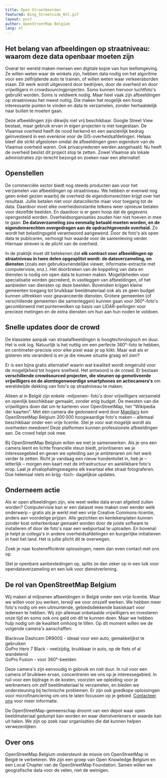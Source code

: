 ```yaml
---
title: Open Straatbeelden
featured: Bing_Streetside_NYC.gif
layout: post
author: OpenStreetMap Belgium
lang: nl
---
```


## Het belang van afbeeldingen op straatniveau: waarom deze data openbaar moeten zijn
Overal ter wereld maken mensen een digitale kopie van hun leefomgeving. Ze willen weten waar de winkels zijn, hebben data nodig om het algoritme voor een zelfrijdende auto te trainen, of willen weten waar verkeersborden staan. Dit werk wordt uitgevoerd door bedrijven, door de overheid en door vrijwilligers in crowdsourcingprojecten. Soms kunnen hiervoor luchtfoto's gebruikt worden. Soms is veldwerk nodig. Maar heel vaak zijn afbeeldingen op straatniveau het meest nuttig. Die maken het mogelijk een hoop interessante punten te vinden en data te verzamelen, zonder herhaaldelijk naar buiten te moeten gaan.

Deze afbeeldingen zijn dikwijls niet vrij beschikbaar. Google Street View bestaat, maar gebruik ervan in eigen projecten is niet toegestaan. De Vlaamse overheid heeft de nood herkend en een aanzienlijk bedrag geïnvesteerd in een evenknie voor de GIS-overheidsafdelingen. Helaas bleef die strikt afgesloten omdat de afbeeldingen geen eigendom van de Vlaamse overheid waren. Ook privacyredenen werden aangehaald. Nu heeft de overheid beslist dit project stop te zetten. Zowel Vlaamse als lokale administraties zijn terecht bezorgd en zoeken naar een alternatief.

## Openstellen

De commerciële sector biedt nog steeds producten aan voor het verzamelen van afbeeldingen op straatniveau. We hebben er evenwel nog geen enkel gezien waarbij de overheid de eigendomsrechten krijgt over het resultaat. Jullie betalen niet voor datacollectie maar voor toegang tot de data. Daardoor moet elke overheidsinstantie telkens weer opnieuw betalen voor dezelfde beelden. En daardoor is er geen hoop dat de gegevens opengesteld worden. Overheidsorganisaties zouden hier niet hoeven in mee te gaan. **De dataverzameling zou eenmalig betaald moeten worden, en de eigendomsrechten overgedragen aan de opdrachtgevende overheid.** Zo wordt het belastingsgeld verantwoord aangewend. Door de foto's als open data te publiceren, verhoogt hun waarde voor de samenleving verder. Hiernaar streven is de plicht van de overheid.

In de praktijk moet dit betekenen dat **elk contract voor afbeeldingen op straatniveau in twee delen opgesplitst wordt: de dataverzameling, en diensten** (zoals een gebruiksvriendelijke viewer, informatie-extractie met computervisie, enz.). Het doorbreken van de koppeling van data en diensten is nodig om open data te kunnen maken. Mogelijkheden voor specialisatie worden gecreëerd, in vastleggen van afbeeldingen, of het aanbieden van diensten op deze beelden. Bovendien krijgen kleine gemeenten toegang tot bruikbaar beeldmateriaal ook als ze geen budget kunnen uittrekken voor geavanceerde diensten. Grotere gemeenten (of verschillende gemeenten die samenleggen) kunnen gaan voor 360°-foto's gecombineerd met puntenwolken op basis van LIDAR-peilingen voor precieze metingen en de extra diensten om hun aan hun noden te voldoen.

## Snelle updates door de crowd

De klassieke aanpak van straatafbeeldingen is hoogtechnologisch en duur. Het is ook log. Natuurlijk is het nuttig om een perfecte 360°-foto te hebben, en centimeter-precisie voor elke pixel waar je op klikt. Maar wat als er gisteren iets veranderd is en je die nieuwe situatie graag wil zien?

Er is een bijna gratis alternatief waarin wat kwaliteit wordt omgeruild voor de mogelijkheid tot hogere snelheid. Het antwoord is de crowd. Er bestaan **verschillende crowdsourced projecten, die steunen op gemotiveerde vrijwilligers en de alomtegenwoordige smartphones en actiecamera's** om wereldwijde dekking van foto's op straatniveau te maken.

Alleen al in België zijn enkele -miljoenen- foto's door vrijwilligers verzameld en openlijk beschikbaar gemaakt, zonder enig budget. De meesten van die vrijwilligers doen dat om te karteren voor OpenStreetMap, het "Wikipedia der kaarten". Met één camera die gedoneerd werd door [Mapillary](https://www.mapillary.com/) kon OpenStreetMap Belgium 200 000 hoogwaardige foto's maken – allemaal beschikbaar onder een vrije licentie. Stel je voor wat mogelijk wordt als overheden meedoen! Deze platformen kunnen professionele afbeeldingen aan. De crowd helpt ook mee.

Bij OpenStreetMap Belgium willen we met je samenwerken. Als je ons een camera leent en lichte financiële steun biedt, prioritiseren we je interessegebied en geven we opleiding aan je ambtenaren om het werk verder te zetten. Richt je vandaag een nieuw hondentoilet in, heb je – letterlijk – morgen een kaart met de infrastructuur en aanklikbare foto's erop. Laat je afvalophalingswagens elk kwartaal elke straat fotograferen. Doe helemaal niets en krijg -toch- dagelijkse updates.

## Onderneem actie

Als er open afbeeldingen zijn, wie weet welke data ervan afgeleid zullen worden? Computervisie kan er een dataset mee maken over eender welk onderwerp – gratis als je werkt met een vrije Creative Commons-licentie, anders aan voordelige prijzen. Alle gezichten en kentekenplaten kunnen zonder kost onherkenbaar gemaakt worden door de juiste software te installeren of door de foto's naar een webportaal te uploaden. En bovenal: je helpt je collega's in andere overheidsafdelingen en burgerlijke initiatieven in heel het land. Het is jullie plicht dit te overwegen.

Zoek je naar kostenefficiënte oplossingen, neem dan even contact met ons op.

Stel je openbare aanbestedingen op, splits ze dan zeker op in een luik voor opendataverzameling en een luik voor dienstverlening.

## De rol van OpenStreetMap Belgium

Wij maken al miljoenen afbeeldingen in België onder een vrije licentie. Maar we willen voor jou werken, terwijl we voor onszelf werken. We hebben meer foto's nodig om een uitmuntende, gebiedsdekkende basiskaart voor iedereen te hebben. Wij zijn allemaal onbetaalde vrijwilligers en investeren onze tijd en soms ook ons geld om dit te kunnen doen. Maar we hebben hulp nodig om de kwaliteit omhoog te tillen. Op dit moment willen we de volgende camera's aanschaffen:

Blackvue Dashcam DR900S - ideaal voor een auto, gemakkelijkst te gebruiken  
GoPro Hero 7 Black - veelzijdig, bruikbaar in auto, op de fiets of al wandelend  
GoPro Fusion - voor 360°-beelden  

Deze camera's zijn eenvoudig in gebruik en niet duur. In ruil voor een camera of bruikleen ervan, concentreren we ons op je interessegebied. In ruil voor een bijdrage in de kosten, voorzien we opleiding voor je werknemers om zelf beeldmateriaal te verzamelen, en bieden we ondersteuning bij technische problemen. Er zijn ook goedkope oplossingen voor microfinanciering om ons te laten focussen op je gebied. [Contacteer ons](community@osm.be) voor meer informatie.

De OpenStreetMap-gemeenschap droomt van een depot waar open beeldmateriaal gedumpt kan worden en waar dienstverleners er waarde kan uit halen. We zijn op zoek naar organisaties die dat kunnen helpen verwezenlijken.

## Over ons

OpenStreetMap Belgium ondersteunt de missie om OpenStreetMap in België te verbeteren. We zijn een groep van Open Knowledge Belgium en een Local Chapter van de OpenStreetMap Foundation. Samen willen we geografische data voor de velen, niet de weinigen.
